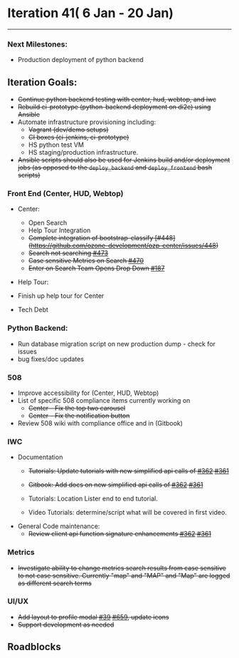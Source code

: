 # Iteration 41( 6 Jan - 20 Jan)

*** 
### Next Milestones:
* Production deployment of python backend

## Iteration Goals:
* ~~Continue python backend testing with center, hud, webtop, and iwc~~
* ~~Rebuild ci-prototype (python-backend deployment on di2e) using Ansible~~
* Automate infrastructure provisioning including:
  * ~~Vagrant (dev/demo setups)~~
  * ~~CI boxes (ci-jenkins, ci-prototype)~~
  * HS python test VM
  * HS staging/production infrastructure. 
* ~~Ansible scripts should also be used for Jenkins build and/or deployment jobs (as opposed to the `deploy_backend` and `deploy_frontend` bash scripts)~~

### Front End (Center, HUD, Webtop)

* Center:
  * Open Search
  * Help Tour Integration
  * ~~Complete integration of bootstrap-classify [#448] (https://github.com/ozone-development/ozp-center/issues/448)~~
  * ~~Search not searching [#473](https://github.com/ozone-development/ozp-center/issues/473)~~
  * ~~Case sensitive Metrics on Search [#470](https://github.com/ozone-development/ozp-center/issues/470)~~
  * ~~Enter on Search Team Opens Drop Down [#187](https://github.com/ozone-development/ozp-center/issues/187)~~ 
* Help Tour:
 * Finish up help tour for Center

* Tech Debt

### Python Backend:
* Run database migration script on new production dump - check for issues
* bug fixes/doc updates

### 508 
* Improve accessibility for (Center, HUD, Webtop)
* List of specific 508 compliance items currently working on
   * ~~Center - Fix the top two carousel~~
   * ~~Center - Fix the notification button~~   
* Review 508 wiki with compliance office and in (Gitbook) 

### IWC
* Documentation
    * ~~Tutorials: Update tutorials with new simplified api calls of [#362](https://github.com/ozone-development/ozp-iwc/issues/362) [#361](https://github.com/ozone-development/ozp-iwc/issues/361)~~

    * ~~Gitbook: Add docs on new simplified api calls of [#362](https://github.com/ozone-development/ozp-iwc/issues/362) [#361](https://github.com/ozone-development/ozp-iwc/issues/361)~~

    * Tutorials: Location Lister end to end tutorial.
    * Video Tutorials: determine/script what will be covered in first video.
* General Code maintenance:
    * ~~Review client api function signature enhancements [#362](https://github.com/ozone-development/ozp-iwc/issues/362) [#361](https://github.com/ozone-development/ozp-iwc/issues/361)~~

### Metrics
* ~~Investigate ability to change metrics search results from case sensitive to not case sensitive. Currently "map" and "MAP" and "Map" are logged as different search terms~~

### UI/UX
* ~~Add layout to profile modal [#39](https://github.com/ozone-development/ozp-react-commons/pull/39) [#659](https://github.com/ozone-development/ozp-webtop/pull/659), update icons~~
* ~~Support development as needed~~

## Roadblocks

